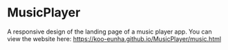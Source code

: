 # MusicPlayer
A responsive design of the landing page of a music player app.
You can view the website here:
https://koo-eunha.github.io/MusicPlayer/music.html
